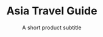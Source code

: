 ---
layout: product-ebooks
title: Asia Travel Guide
subtitle: A short product subtitle
description: Lorem ipsum dolor sit amet consectetur adipisicing elit. Quod, illo. Optio blanditiis similique recusandae obcaecati aliquid, quis perferendis sequi ratione provident tempora maxime consequuntur possimus commodi a! Ipsam, quae dolore?
product_url: www.google.com
featured: true
new: true
featured-image: /uploads/travel/blog-5.png
related-image: /uploads/travel/blog-4.png
featured-image-alt: before and after product name preset
product-description: Lorem ipsum dolor sit amet consectetur adipisicing elit. Quod, illo. Optio blanditiis similique recusandae obcaecati aliquid, quis perferendis sequi ratione provident tempora maxime consequuntur possimus commodi a! Ipsam, quae dolore? Lorem ipsum dolor sit amet consectetur adipisicing elit. Quod, illo. Optio blanditiis similique recusandae obcaecati aliquid.
price: $37
buy-button-id: 1686971064446
big-image: /uploads/travel/blog-3.png
gallery-images:
  - /uploads/travel/blog-3.png
  - /uploads/travel/blog-5.png
  - /uploads/travel/blog-4.png
  - /uploads/travel/blog-5.png
  - /uploads/travel/blog-4.png
  - /uploads/travel/blog-3.png
faqs:
  - question: Frequently asked question 1
    description: Lorem ipsum dolor sit amet consectetur adipisicing elit. Quod, illo. Optio blanditiis similique recusandae obcaecati aliquid, quis perferendis sequi ratione provident tempora maxime consequuntur possimus commodi a! Ipsam, quae dolore? 
  - question: Frequently asked question 2
    description: Lorem ipsum dolor sit amet consectetur adipisicing elit. Quod, illo. Optio blanditiis similique recusandae obcaecati aliquid
  - question: Frequently asked question 3
    description: Lorem ipsum dolor sit amet consectetur adipisicing elit. Quod, illo. Optio blanditiis similique recusandae obcaecati aliquid, dolore? 
  - question: Frequently asked question 4
    description: Lorem ipsum dolor, quis perferendis sequi ratione provident tempora maxime consequuntur possimus commodi a! Ipsam, quae dolore?
destinations:
  - location: Thailand
    pages: 1-5
  - location: Indonesia
    pages: 6-10
  - location: Japan
    pages: 11-16
  - location: South Korea
    pages: 17-20
categories:
  - travel
  - life
slug: e-book-asia
---